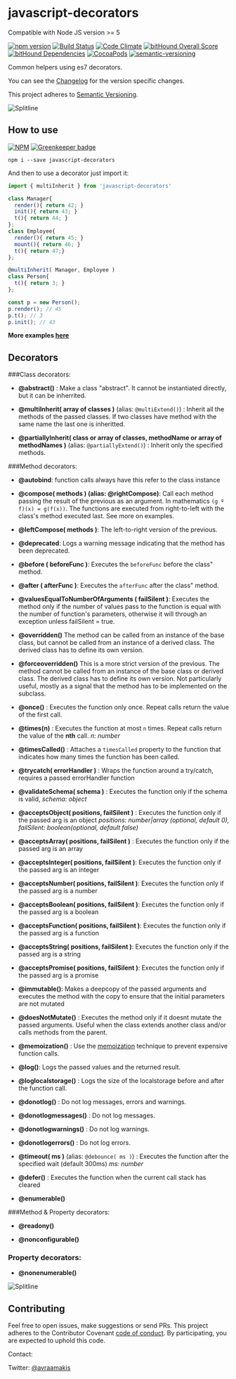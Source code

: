 # javascript-decorators

Compatible with Node JS version >= 5

[![npm version](https://badge.fury.io/js/javascript-decorators.svg)](https://badge.fury.io/js/javascript-decorators) [![Build Status](https://travis-ci.org/AvraamMavridis/javascript-decorators.svg?branch=master)](https://travis-ci.org/AvraamMavridis/javascript-decorators) [![Code Climate](https://codeclimate.com/github/AvraamMavridis/javascript-decorators/badges/gpa.svg)](https://codeclimate.com/github/AvraamMavridis/javascript-decorators) [![bitHound Overall Score](https://www.bithound.io/github/AvraamMavridis/javascript-decorators/badges/score.svg)](https://www.bithound.io/github/AvraamMavridis/javascript-decorators) [![bitHound Dependencies](https://www.bithound.io/github/AvraamMavridis/javascript-decorators/badges/dependencies.svg)](https://www.bithound.io/github/AvraamMavridis/javascript-decorators/master/dependencies/npm) [![CocoaPods](https://img.shields.io/cocoapods/l/AFNetworking.svg)]() [![semantic-versioning](https://img.shields.io/badge/semantic%20-versioning-green.svg)]()

Common helpers using es7 decorators.

You can see the [Changelog](https://github.com/AvraamMavridis/javascript-decorators/blob/master/CHANGELOG.md) for the version specific changes.

This project adheres to [Semantic Versioning](http://semver.org/).

![Splitline](http://www.centrosanisidoro.es/wp-content/themes/simplegridtheme/images/banner.png "Splitline")

## How to use

[![NPM](https://nodei.co/npm/javascript-decorators.png?mini=true)](https://nodei.co/npm/javascript-decorators/) [![Greenkeeper badge](https://badges.greenkeeper.io/AvraamMavridis/javascript-decorators.svg)](https://greenkeeper.io/)

`npm i --save javascript-decorators`

And then to use a decorator just import it:

```js
import { multiInherit } from 'javascript-decorators'

class Manager{
  render(){ return 42; }
  init(){ return 43; }
  t(){ return 44; }
};
class Employee{
  render(){ return 45; }
  mount(){ return 46; }
  t(){ return 47;}
};

@multiInherit( Manager, Employee )
class Person{
  t(){ return 3; }
};

const p = new Person();
p.render(); // 45
p.t(); // 3
p.init(); // 43
```

**More examples [here](https://github.com/AvraamMavridis/javascript-decorators/blob/master/EXAMPLES.md)**

## Decorators

###Class decorators:

+ **@abstract()** :  Make a class "abstract". It cannot be instantiated directly, but it can be inherrited.

+ **@multiInherit( array of classes )** (alias: `@multiExtend()`)  :  Inherit all the methods of the passed classes. If two classes have method with the same name the last one is inheritted.

+ **@partiallyInherit( class or array of classes, methodName or array of methodNames )** (alias: `@partiallyExtend()`)  :  Inherit only the specified methods.

###Method decorators:

+ **@autobind**: function calls always have this refer to the class instance

+ **@compose( methods ) (alias: @rightCompose)**: Call each method passing the result of the previous as an argument. In mathematics `(g º f)(x) = g(f(x))`. The functions are executed from right-to-left with the class's method executed last. See more on examples.

+ **@leftCompose( methods )**: The left-to-right version of the previous.

+ **@deprecated**: Logs a warning message indicating that the method has been deprecated.

+ **@before ( beforeFunc )**: Executes the `beforeFunc` before the class" method.

+ **@after ( afterFunc )**: Executes the `afterFunc` after the class" method.

+ **@valuesEqualToNumberOfArguments ( failSilent )**: Executes the method only if the number of values pass to the function is equal with the number of function's parameters, otherwise it will through an exception unless failSilent = true.

+ **@overridden()** The method can be called from an instance of the base class, but cannot be called from an instance of a derived class. The derived class has to define its own version.

+ **@forceoverridden()** This is a more strict version of the previous. The method cannot be called from an instance of the base class or derived class. The derived class has to define its own version. Not particularly useful, mostly as a signal that the method has to be implemented on the subclass.

+ **@once()** : Executes the function only once. Repeat calls return the value of the first call.

+ **@times(n)** : Executes the function at most `n` times. Repeat calls return the value of the **nth** call.
*n: number*

+ **@timesCalled()** : Attaches a `timesCalled` property to the function that indicates how many times the function has been called.

+ **@trycatch( errorHandler )** : Wraps the function around a try/catch, requires a passed errorHandler function

+ **@validateSchema( schema )** :  Executes the function only if the schema is valid,
*schema: object*

+ **@acceptsObject( positions, failSilent )**      :  Executes the function only if the passed arg is an object
*positions: number|array (optional, default 0), failSilent: boolean(optional, default false)*

+ **@acceptsArray( positions, failSilent )** :  Executes the function only if the passed arg is an array

+ **@acceptsInteger( positions, failSilent )**:   Executes the function only if the passed arg is an integer

+ **@acceptsNumber( positions, failSilent )**:  Executes the function only if the passed arg is a number

+ **@acceptsBoolean( positions, failSilent )**:  Executes the function only if the passed arg is a boolean

+ **@acceptsFunction( positions, failSilent )**:  Executes the function only if the passed arg is a function

+ **@acceptsString( positions, failSilent )**:  Executes the function only if the passed arg is a string

+ **@acceptsPromise( positions, failSilent )**:  Executes the function only if the passed arg is a promise

+ **@immutable()**:  Makes a deepcopy of the passed arguments and executes the method with the copy to ensure that the initial parameters are not mutated

+ **@doesNotMutate()** :  Executes the method only if it doesnt mutate the passed arguments. Useful when the class extends another class and/or calls methods from the parent.

+ **@memoization()** :  Use the [memoization](https://en.wikipedia.org/wiki/Memoization) technique to prevent expensive function calls.

+ **@log()**: Logs the passed values and the returned result.

+ **@loglocalstorage()** : Logs the size of the localstorage before and after the function call.

+ **@donotlog()** : Do not log messages, errors and warnings.

+ **@donotlogmessages()** : Do not log messages.

+ **@donotlogwarnings()** : Do not log warnings.

+ **@donotlogerrors()** : Do not log errors.

+ **@timeout( ms )** (alias: `@debounce( ms )`)  : Executes the function after the specified wait (default 300ms)
*ms: number*

+ **@defer()**  : Executes the function when the current call stack has cleared

+ **@enumerable()**

###Method & Property decorators:

+ **@readony()**

+ **@nonconfigurable()**

### Property decorators:

+ **@nonenumerable()**

![Splitline](http://www.centrosanisidoro.es/wp-content/themes/simplegridtheme/images/banner.png "Splitline")

## Contributing
Feel free to open issues, make suggestions or send PRs.
This project adheres to the Contributor Covenant [code of conduct](http://contributor-covenant.org/). By participating, you are expected to uphold this code.

Contact:

Twitter: [@avraamakis](https://twitter.com/avraamakis)
